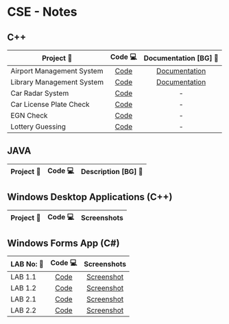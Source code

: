 # CSE - Notes
## C++ 

| Project 📃                       | Code 💻                   | Documentation [BG] 📑 |
| ------------------------------- |:------------------------:| :------------------:|
| Airport Management System       | [Code](FINAL/FINAL/Source.cpp)      | [Documentation](Documentation.pdf)     |
| Library Management System       | [Code](Library.cpp)      | [Documentation](Semester_Project.pdf)     |
| Car Radar System                | [Code](Radar.cpp)        |          -          |
| Car License Plate Check         | [Code](LicensePlate.cpp) |          -          |
| EGN Check                       | [Code](EGN.cpp)          |          -          |
| Lottery Guessing                | [Code](Lottery.cpp)      |          -          |


## JAVA 

| Project 📃                       | Code 💻                   | Description [BG] 📝  |
| ------------------------------- |:------------------------:| :------------------:|


## Windows Desktop Applications (C++)

| Project 📃                       | Code 💻                   | Screenshots         |
| ------------------------------- |:------------------------:| :------------------:|


## Windows Forms App (C#)

| LAB No: 📃                       | Code 💻                    | Screenshots         |
| ------------------------------- |:-------------------------:| :------------------:|
| LAB 1.1                         | [Code](Windows-Forms/LAB1/LAB1-1code/Form1.cs) | [Screenshot](Windows-Forms/LAB1/Screenshots/LAB1-1.md)     |
| LAB 1.2                         | [Code](Windows-Forms/LAB1/LAB1-2code/Form1.cs) | [Screenshot](Windows-Forms/LAB1/Screenshots/LAB1-2.md)     |
| LAB 2.1                         | [Code](Windows-Forms/LAB2/LAB2-1code/Form1.cs) | [Screenshot](Windows-Forms/LAB2/Screenshots/LAB2-1.md)     |
| LAB 2.2                         | [Code](Windows-Forms/LAB2/LAB2-2code/Form1.cs) | [Screenshot](Windows-Forms/LAB2/Screenshots/LAB2-2.md)     |
